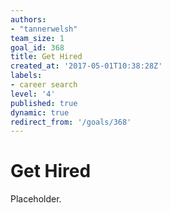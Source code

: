 ```yaml
---
authors:
- "tannerwelsh"
team_size: 1
goal_id: 368
title: Get Hired
created_at: '2017-05-01T10:38:28Z'
labels:
- career search
level: '4'
published: true
dynamic: true
redirect_from: '/goals/368'
---
```


# Get Hired

Placeholder.
